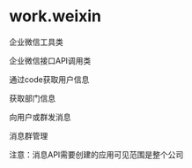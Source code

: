# work.weixin
企业微信工具类

企业微信接口API调用类

通过code获取用户信息

获取部门信息

向用户或群发消息

消息群管理


注意：消息API需要创建的应用可见范围是整个公司
